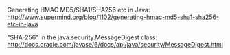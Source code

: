 Generating HMAC MD5/SHA1/SHA256 etc in Java:
http://www.supermind.org/blog/1102/generating-hmac-md5-sha1-sha256-etc-in-java

"SHA-256" in the java.security.MessageDigest class:
http://docs.oracle.com/javase/6/docs/api/java/security/MessageDigest.html
